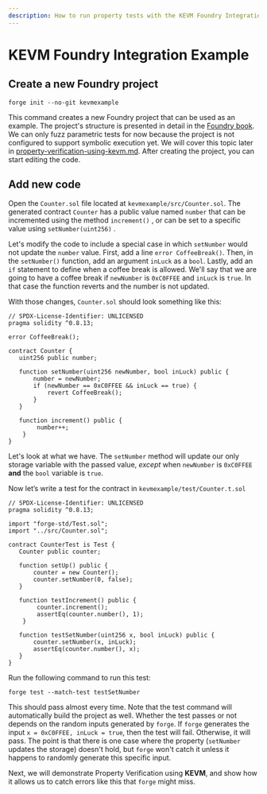 ```yaml
---
description: How to run property tests with the KEVM Foundry Integration
---
```


# KEVM Foundry Integration Example

## Create a new Foundry project

```
forge init --no-git kevmexample
```

This command creates a new Foundry project that can be used as an example. The project's structure is presented in detail in the [Foundry book](https://book.getfoundry.sh/projects/project-layout). We can only fuzz parametric tests for now because the project is not configured to support symbolic execution yet. We will cover this topic later in [property-verification-using-kevm.md](property-verification-using-kevm.md "mention"). After creating the project, you can start editing the code.

## Add new code

Open the `Counter.sol` file located at `kevmexample/src/Counter.sol`. The generated contract `Counter` has a public value named `number` that can be incremented using the method `increment()` , or can be set to a specific value using `setNumber(uint256)` .

Let's modify the code to include a special case in which `setNumber` would not update the `number` value. First, add a line `error CoffeeBreak()`. Then, in the `setNumber()` function, add an argument `inLuck` as a `bool`. Lastly, add an `if` statement to define when a coffee break is allowed. We'll say that we are going to have a coffee break if `newNumber` is `0xC0FFEE` and `inLuck` is `true`. In that case the function reverts and the number is not updated.

With those changes, `Counter.sol` should look something like this:

```solidity
// SPDX-License-Identifier: UNLICENSED
pragma solidity ^0.8.13;

error CoffeeBreak();

contract Counter {
   uint256 public number;

   function setNumber(uint256 newNumber, bool inLuck) public {
       number = newNumber;
       if (newNumber == 0xC0FFEE && inLuck == true) {
           revert CoffeeBreak();
       }
   }
    
   function increment() public {
        number++;
    }
}
```

Let's look at what we have. The `setNumber` method will update our only storage variable with the passed value, _except_ when `newNumber` is `0xC0FFEE` **and** the `bool` variable is `true`.

Now let’s write a test for the contract in `kevmexample/test/Counter.t.sol`

```solidity
// SPDX-License-Identifier: UNLICENSED
pragma solidity ^0.8.13;

import "forge-std/Test.sol";
import "../src/Counter.sol";

contract CounterTest is Test {
   Counter public counter;

   function setUp() public {
       counter = new Counter();
       counter.setNumber(0, false);
   }
   
   function testIncrement() public {
        counter.increment();
        assertEq(counter.number(), 1);
    }

   function testSetNumber(uint256 x, bool inLuck) public {
       counter.setNumber(x, inLuck);
       assertEq(counter.number(), x);
   }
}

```

Run the following command to run this test:

```
forge test --match-test testSetNumber
```

This should pass almost every time. Note that the test command will automatically build the project as well. Whether the test passes or not depends on the random inputs generated by `forge`. If `forge` generates the input `x = 0xC0FFEE, inLuck = true`, then the test will fail. Otherwise, it will pass. The point is that there is one case where the property (`setNumber` updates the storage) doesn't hold, but `forge` won't catch it unless it happens to randomly generate this specific input.

Next, we will demonstrate Property Verification using **KEVM**, and show how it allows us to catch errors like this that `forge` might miss.

